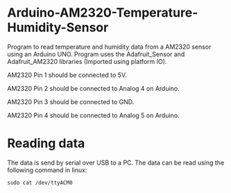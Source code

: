 # Arduino-AM2320-Temperature-Humidity-Sensor

Program to read temperature and humidity data from a AM2320 sensor using an Arduino UNO. 
Program uses the Adafruit_Sensor and Adafruit_AM2320 libraries (Imported using platform IO). 

AM2320 Pin 1 should be connected to 5V.

AM2320 Pin 2 should be connected to Analog 4 on Arduino.

AM2320 Pin 3 should be connected to GND.

AM2320 Pin 4 should be connected to Analog 5 on Arduino.

# Reading data 

The data is send by serial over USB to a PC. The data can be read using the following command in linux:

    sudo cat /dev/ttyACM0
